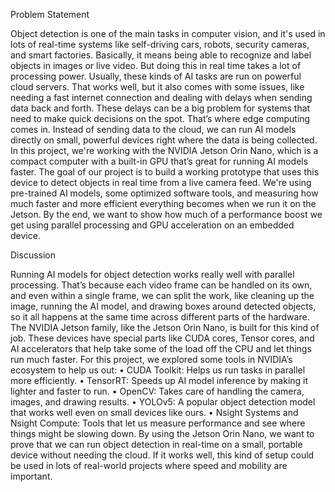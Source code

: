 Problem Statement

Object detection is one of the main tasks in computer vision, and it's used in lots of real-time systems like self-driving cars, robots, security cameras, and smart factories. Basically, it means being able to recognize and label objects in images or live video. But doing this in real time takes a lot of processing power.
Usually, these kinds of AI tasks are run on powerful cloud servers. That works well, but it also comes with some issues, like needing a fast internet connection and dealing with delays when sending data back and forth. These delays can be a big problem for systems that need to make quick decisions on the spot.
That’s where edge computing comes in. Instead of sending data to the cloud, we can run AI models directly on small, powerful devices right where the data is being collected. In this project, we're working with the NVIDIA Jetson Orin Nano, which is a compact computer with a built-in GPU that’s great for running AI models faster.
The goal of our project is to build a working prototype that uses this device to detect objects in real time from a live camera feed. We're using pre-trained AI models, some optimized software tools, and measuring how much faster and more efficient everything becomes when we run it on the Jetson. By the end, we want to show how much of a performance boost we get using parallel processing and GPU acceleration on an embedded device.

Discussion

Running AI models for object detection works really well with parallel processing. That’s because each video frame can be handled on its own, and even within a single frame, we can split the work, like cleaning up the image, running the AI model, and drawing boxes around detected objects, so it all happens at the same time across different parts of the hardware.
The NVIDIA Jetson family, like the Jetson Orin Nano, is built for this kind of job. These devices have special parts like CUDA cores, Tensor cores, and AI accelerators that help take some of the load off the CPU and let things run much faster.
For this project, we explored some tools in NVIDIA’s ecosystem to help us out:
•	CUDA Toolkit: Helps us run tasks in parallel more efficiently.
•	TensorRT: Speeds up AI model inference by making it lighter and faster to run.
•	OpenCV: Takes care of handling the camera, images, and drawing results.
•	YOLOv5: A popular object detection model that works well even on small devices like ours.
•	Nsight Systems and Nsight Compute: Tools that let us measure performance and see where things might be slowing down.
By using the Jetson Orin Nano, we want to prove that we can run object detection in real-time on a small, portable device without needing the cloud. If it works well, this kind of setup could be used in lots of real-world projects where speed and mobility are important.
